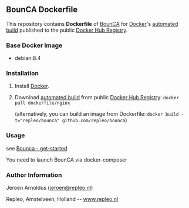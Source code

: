 ## BounCA Dockerfile


This repository contains **Dockerfile** of [BounCA](https://bounca.org/) for [Docker](https://www.docker.com/)'s [automated build](https://registry.hub.docker.com/u/repleo/bounca/) published to the public [Docker Hub Registry](https://registry.hub.docker.com/).


### Base Docker Image

* debian:8.4


### Installation

1. Install [Docker](https://www.docker.com/).

2. Download [automated build](https://registry.hub.docker.com/u/repleo/bounca/) from public [Docker Hub Registry](https://registry.hub.docker.com/): `docker pull dockerfile/nginx`

   (alternatively, you can build an image from Dockerfile: `docker build -t="repleo/bounca" github.com/repleo/bounca`)


### Usage

see [Bounca - get-started](https://www.bounca.org/getting-started.html)
   
You need to launch BounCA via docker-composer

### Author Information

Jeroen Arnoldus (jeroen@repleo.nl)

Repleo, Amstelveen, Holland -- www.repleo.nl  
